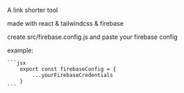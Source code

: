 A link shorter tool

made with react & tailwindcss & firebase

create src/firebase.config.js and paste your firebase config

example:

    ```jsx
        export const firebaseConfig = {
            ...yourFirebaseCredentials
        }
    ```
